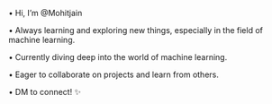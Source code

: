 


• Hi, I’m @Mohitjain

• Always learning and exploring new things, especially in the field of machine learning.

• Currently diving deep into the world of machine learning.

• Eager to collaborate on projects and learn from others.

• DM to connect! ✨
